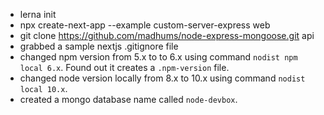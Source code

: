 - lerna init
- npx create-next-app --example custom-server-express web
- git clone https://github.com/madhums/node-express-mongoose.git api
- grabbed a sample nextjs .gitignore file
- changed npm version from 5.x to to 6.x using command `nodist npm local 6.x`. Found out it creates a `.npm-version` file.
- changed node version locally from 8.x to 10.x using command `nodist local 10.x`.
- created a mongo database name called `node-devbox`.

